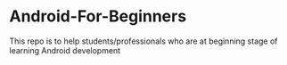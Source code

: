 # Android-For-Beginners
This repo is to help students/professionals who are at beginning stage of learning Android development
